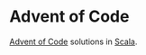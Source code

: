 # Advent of Code

[Advent of Code](https://adventofcode.com) solutions in [Scala](https://www.scala-lang.org/).
